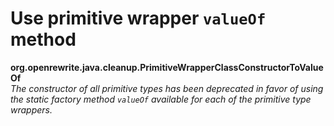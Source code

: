 # Use primitive wrapper `valueOf` method

**org.openrewrite.java.cleanup.PrimitiveWrapperClassConstructorToValueOf**  
_The constructor of all primitive types has been deprecated in favor of using the static factory method `valueOf` available for each of the primitive type wrappers._

